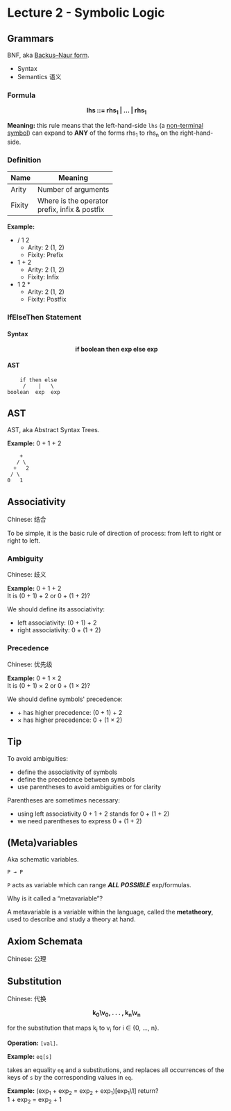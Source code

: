# Lecture 2 - Symbolic Logic

## Grammars

BNF, aka [Backus–Naur form](https://en.wikipedia.org/wiki/Backus%E2%80%93Naur_form).

- Syntax
- Semantics 语义

### Formula

<center>
<strong>
    lhs ::= rhs<sub>1</sub> | ... | rhs<sub>1</sub>
</strong>
</center>

**Meaning:** this rule means that the left-hand-side `lhs` (a
[non-terminal symbol](https://en.wikipedia.org/wiki/Terminal_and_nonterminal_symbols)) can expand to **ANY** of the forms rhs<sub>1</sub> to rhs<sub>n</sub>
on the right-hand-side.

### Definition

| Name   | Meaning |
| ------ | ------- |
| Arity  | Number of arguments |
| Fixity | Where is the operator<br>prefix, infix & postfix |

**Example:**

- / 1 2
  - Arity: 2 (1, 2)
  - Fixity: Prefix
- 1 + 2
  - Arity: 2 (1, 2)
  - Fixity: Infix
- 1 2 *
  - Arity: 2 (1, 2)
  - Fixity: Postfix

### IfElseThen Statement

#### Syntax

<center>
<strong>
    if boolean then exp else exp
</strong>
</center>

#### AST

```
    if then else
     /    |   \
boolean  exp  exp
```

## AST

AST, aka Abstract Syntax Trees.

**Example:** 0 + 1 + 2
```
    +
   / \
  +   2
 / \
0   1
```

## Associativity

Chinese: 结合

To be simple, it is the basic rule of direction of process: from left to right or right to left.

### Ambiguity

Chinese: 歧义

**Example:** 0 + 1 + 2  
It is (0 + 1) + 2 or 0 + (1 + 2)?

We should define its associativity:

- left associativity: (0 + 1) + 2
- right associativity: 0 + (1 + 2)

### Precedence

Chinese: 优先级

**Example:** 0 + 1 × 2  
It is (0 + 1) × 2 or 0 + (1 × 2)?

We should define symbols' precedence:

- \+ has higher precedence: (0 + 1) + 2
- × has higher precedence: 0 + (1 × 2)

## Tip

To avoid ambiguities:
- define the associativity of symbols
- define the precedence between symbols
- use parentheses to avoid ambiguities or for clarity

Parentheses are sometimes necessary:
- using left associativity 0 + 1 + 2 stands for 0 + (1 + 2)
- we need parentheses to express 0 + (1 + 2)

## (Meta)variables

Aka schematic variables.

```
P → P
```

`P` acts as variable which can range ***ALL POSSIBLE*** exp/formulas.

Why is it called a “metavariable”?

A metavariable is a variable
within the language, called the **metatheory**, used to describe and study a theory at hand.

## Axiom Schemata

Chinese: 公理

## Substitution

Chinese: 代换


<center>
<strong>
k<sub>0</sub>\v<sub>0</sub>, . . . , k<sub>n</sub>\v<sub>n</sub>
</strong>
</center>

for the substitution that maps k<sub>i</sub> to v<sub>i</sub> for i ∈ {0, ..., n}.

**Operation:** `[val]`.

**Example:** `eq[s]`

takes an equality `eq` and a substitutions, and replaces all occurrences of the keys of `s` by the corresponding values in `eq`.

**Example:** (exp<sub>1</sub> + exp<sub>2</sub> = exp<sub>2</sub> + exp<sub>1</sub>)\[exp<sub>1</sub>\1] return?  
1 + exp<sub>2</sub> = exp<sub>2</sub> + 1
